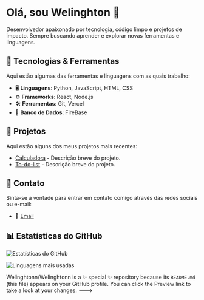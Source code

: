 # Olá, sou Welinghton 👋

Desenvolvedor apaixonado por tecnologia, código limpo e projetos de impacto. Sempre buscando aprender e explorar novas ferramentas e linguagens.

## 🔧 Tecnologias & Ferramentas

Aqui estão algumas das ferramentas e linguagens com as quais trabalho:

- 🖥️ **Linguagens**: Python, JavaScript, HTML, CSS
- ⚙️ **Frameworks**: React, Node.js
- 🛠️ **Ferramentas**: Git, Vercel
- 🧰 **Banco de Dados**: FireBase

## 🚀 Projetos

Aqui estão alguns dos meus projetos mais recentes:

- [Calculadora](https://calculadora-em-ts-simple.vercel.app) - Descrição breve do projeto.
- [To-do-list](https://to-do-list-20.vercel.app) - Descrição breve do projeto.

## 💬 Contato

Sinta-se à vontade para entrar em contato comigo através das redes sociais ou e-mail:

- 📧 [Email](welinghtonmarcelo@gmail.com)

## 📊 Estatísticas do GitHub

![Estatísticas do GitHub](https://github-readme-stats.vercel.app/api?username=Welinghtonn&show_icons=true&theme=radical)

![Linguagens mais usadas](https://github-readme-stats.vercel.app/api/top-langs/?username=Welinghtonn&layout=compact&theme=radical)

Welinghtonn/Welinghtonn is a ✨ special ✨ repository because its `README.md` (this file) appears on your GitHub profile.
You can click the Preview link to take a look at your changes.
--->
